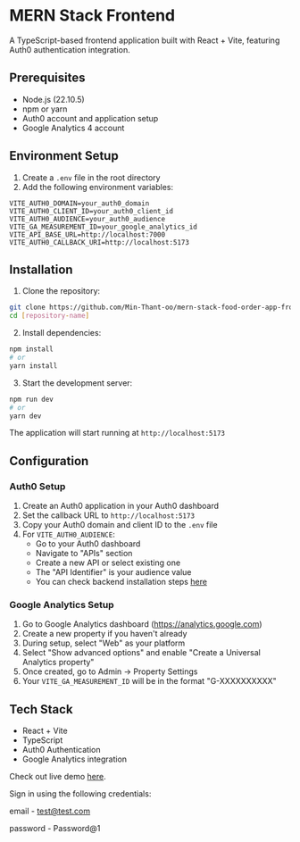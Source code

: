 # MERN Stack Frontend

A TypeScript-based frontend application built with React + Vite, featuring Auth0 authentication integration.

## Prerequisites

- Node.js (22.10.5)
- npm or yarn
- Auth0 account and application setup
- Google Analytics 4 account

## Environment Setup

1. Create a `.env` file in the root directory
2. Add the following environment variables:

```env
VITE_AUTH0_DOMAIN=your_auth0_domain
VITE_AUTH0_CLIENT_ID=your_auth0_client_id
VITE_AUTH0_AUDIENCE=your_auth0_audience
VITE_GA_MEASUREMENT_ID=your_google_analytics_id
VITE_API_BASE_URL=http://localhost:7000
VITE_AUTH0_CALLBACK_URI=http://localhost:5173
```

## Installation

1. Clone the repository:
```bash
git clone https://github.com/Min-Thant-oo/mern-stack-food-order-app-frontend.git [folder-name]
cd [repository-name]
```

2. Install dependencies:
```bash
npm install
# or
yarn install
```

3. Start the development server:
```bash
npm run dev
# or
yarn dev
```

The application will start running at `http://localhost:5173`

## Configuration

### Auth0 Setup
1. Create an Auth0 application in your Auth0 dashboard
2. Set the callback URL to `http://localhost:5173`
3. Copy your Auth0 domain and client ID to the `.env` file
4. For `VITE_AUTH0_AUDIENCE`:
   - Go to your Auth0 dashboard
   - Navigate to "APIs" section
   - Create a new API or select existing one
   - The "API Identifier" is your audience value
   - You can check backend installation steps [here](https://github.com/Min-Thant-oo/mern-stack-food-order-app-backend)

### Google Analytics Setup
1. Go to Google Analytics dashboard (https://analytics.google.com)
2. Create a new property if you haven't already
3. During setup, select "Web" as your platform
4. Select "Show advanced options" and enable "Create a Universal Analytics property"
5. Once created, go to Admin → Property Settings
6. Your `VITE_GA_MEASUREMENT_ID` will be in the format "G-XXXXXXXXXX"

## Tech Stack

- React + Vite
- TypeScript
- Auth0 Authentication
- Google Analytics integration

Check out live demo [here](https://solareats.minthantoo.com). 

Sign in using the following credentials:

email - test@test.com

password - Password@1